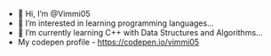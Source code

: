 - 👋 Hi, I’m @Vimmi05
- 👀 I’m interested in learning programming languages...
- 🌱 I’m currently learning C++ with Data Structures and Algorithms...
- My codepen profile - https://codepen.io/vimmi05


<!---
Vimmi05/Vimmi05 is a ✨ special ✨ repository because its `README.md` (this file) appears on your GitHub profile.
You can click the Preview link to take a look at your changes.
--->

